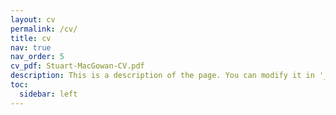 ```yaml
---
layout: cv
permalink: /cv/
title: cv
nav: true
nav_order: 5
cv_pdf: Stuart-MacGowan-CV.pdf
description: This is a description of the page. You can modify it in '_pages/cv.md'. You can also change or remove the top pdf download button.
toc:
  sidebar: left
---
```

